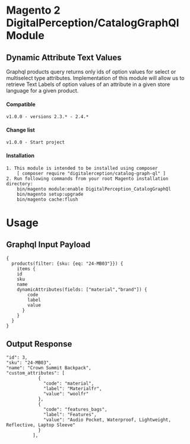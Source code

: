 Magento 2 DigitalPerception/CatalogGraphQl Module
===========================================

## Dynamic Attribute Text Values

Graphql products query returns only ids of option values for select or multiselect type attributes. 
Implementation of this module will allow us to retrieve Text Labels of option values of an attribute in a given store language
for a given product.

#### Compatible
    v1.0.0 - versions 2.3.* - 2.4.*

#### Change list
    v1.0.0 - Start project

#### Installation
    1. This module is intended to be installed using composer 
        [ composer require "digitalerception/catalog-graph-ql" ]
    2. Run following commands from your root Magento installation directory:
        bin/magento module:enable DigitalPerception_CatalogGraphQl
        bin/magento setup:upgrade
        bin/magento cache:flush
# Usage

## Graphql Input Payload
```
{
  products(filter: {sku: {eq: "24-MB03"}}) {
    items {
    id
    sku
    name
    dynamicAttributes(fields: ["material","brand"]) {
        code
        label
        value
      }
    }
  }
}
```
## Output Response

```
"id": 3,
"sku": "24-MB03",
"name": "Crown Summit Backpack",
"custom_attributes": [
            {
              "code": "material",
              "label": "Materialfr",
              "value": "woolfr"
            },
            {
              "code": "features_bags",
              "label": "Features",
              "value": "Audio Pocket, Waterproof, Lightweight, Reflective, Laptop Sleeve"
            }
          ],
```
